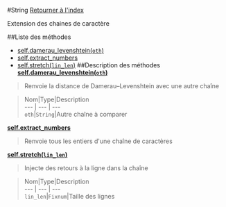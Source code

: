 #String
[Retourner à l'index](README.md)

Extension des chaines de caractère

##Liste des méthodes
*    [self.damerau_levenshtein(`oth`)](#self.damerau_levenshtein)
*    [self.extract_numbers](#self.extract_numbers)
*    [self.stretch(`lin_len`)](#self.stretch)
##Description des méthodes
[**self.damerau_levenshtein(`oth`)**](#self.damerau_levenshtein)

> Renvoie la distance de Damerau–Levenshtein avec 
                            une autre chaîne

  
> Nom|Type|Description  
--- | --- | ---  
`oth`|`String`|Autre chaîne à comparer  






[**self.extract_numbers**](#self.extract_numbers)

> Renvoie tous les entiers d'une chaîne de caractères

  
> 





[**self.stretch(`lin_len`)**](#self.stretch)

> Injecte des retours à la ligne dans la chaîne

  
> Nom|Type|Description  
--- | --- | ---  
`lin_len`|`Fixnum`|Taille des lignes  






